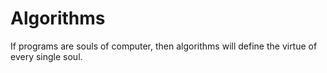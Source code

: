 # Algorithms
If programs are souls of computer, then algorithms will define the virtue of every single soul. 
